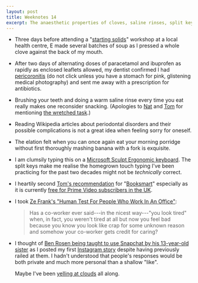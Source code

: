 ```yaml
---
layout: post
title: Weeknotes 14
excerpt: The anaesthetic properties of cloves, saline rinses, split keyboards and yelling at clouds.
---
```

*   Three days before attending a "[starting solids](https://www.nhs.uk/start4life/weaning/)" workshop at a local health centre, E made several batches of soup as I pressed a whole clove against the back of my mouth.

*   After two days of alternating doses of paracetamol and ibuprofen as rapidly as enclosed leaflets allowed, my dentist confirmed I had [pericoronitis](https://en.wikipedia.org/wiki/Pericoronitis) (do not click unless you have a stomach for pink, glistening medical photography) and sent me away with a prescription for antibiotics.

*   Brushing your teeth and doing a warm saline rinse every time you eat really makes one reconsider snacking. (Apologies to [Nat](https://natbuckley.co.uk) and [Tom](https://tomstu.art) for mentioning [the wretched task](https://natbuckley.co.uk/2019/06/02/weeknotes-20-the-wretched-task/).)

*   Reading Wikipedia articles about periodontal disorders and their possible complications is not a great idea when feeling sorry for oneself.

*   The elation felt when you can once again eat your morning porridge without first thoroughly mashing banana with a fork is exquisite.

*   I am clumsily typing this on a [Microsoft Sculpt Ergonomic keyboard](https://www.microsoft.com/accessories/en-gb/products/keyboards/sculpt-ergonomic-desktop/l5v-00006). The split keys make me realise the homegrown touch typing I've been practicing for the past two decades might not be _technically_ correct.

*   I heartily second [Tom's recommendation](https://tomstu.art/weeknotes-3-sweating-and-swearing) for "[Booksmart](https://www.imdb.com/title/tt1489887/)" especially as it is currently [free for Prime Video subscribers in the UK](https://www.amazon.co.uk/Booksmart-Kaitlyn-Dever/dp/B07V2SLM3K).

*   I took [Ze Frank's "Human Test For People Who Work In An Office"](https://youtu.be/l2tVGctt4Zo):

    > Has a co-worker ever said---in the nicest way---"you look tired" when, in fact, you weren't tired at all but now you feel bad because you know you look like crap for some unknown reason and somehow your co-worker gets credit for caring?

*   I thought of [Ben Rosen being taught to use Snapchat by his 13-year-old sister](https://www.buzzfeed.com/benrosen/how-to-snapchat-like-the-teens) as I posted my first [Instagram story](https://help.instagram.com/1660923094227526) despite having previously railed at them. I hadn't understood that people's responses would be both private and much more personal than a shallow "like".

    Maybe I've been [yelling at clouds](https://knowyourmeme.com/memes/old-man-yells-at-cloud) all along.
